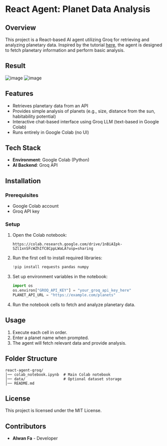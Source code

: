 # React Agent: Planet Data Analysis

## Overview
This project is a React-based AI agent utilizing Groq for retrieving and analyzing planetary data. Inspired by the tutorial [here](https://www.youtube.com/watch?v=hKVhRA9kfeM&t=1506s), the agent is designed to fetch planetary information and perform basic analysis.

## Result
![image](https://github.com/user-attachments/assets/7b3ba635-bb24-4529-aae5-fec2215f0e74)
![image](https://github.com/user-attachments/assets/c4c5196f-dea5-4507-be4c-42d98f9f916d)

## Features
- Retrieves planetary data from an API
- Provides simple analysis of planets (e.g., size, distance from the sun, habitability potential)
- Interactive chat-based interface using Groq LLM (text-based in Google Colab)
- Runs entirely in Google Colab (no UI)

## Tech Stack
- **Environment**: Google Colab (Python)
- **AI Backend**: Groq API
## Installation
### Prerequisites
- Google Colab account
- Groq API key

### Setup
1. Open the Colab notebook:
   ```
   https://colab.research.google.com/drive/1nBiAIpk-SZl1xnSFcWZhIfC8CppLWaLA?usp=sharing
   ```
2. Run the first cell to install required libraries:
   ```python
   !pip install requests pandas numpy
   ```
3. Set up environment variables in the notebook:
   ```python
   import os
   os.environ["GROQ_API_KEY"] = "your_groq_api_key_here"
   PLANET_API_URL = "https://example.com/planets"
   ```
4. Run the notebook cells to fetch and analyze planetary data.

## Usage
1. Execute each cell in order.
2. Enter a planet name when prompted.
3. The agent will fetch relevant data and provide analysis.

## Folder Structure
```
react-agent-groq/
│── colab_notebook.ipynb  # Main Colab notebook
│── data/                 # Optional dataset storage
│── README.md
```

## License
This project is licensed under the MIT License.

## Contributors
- **Alwan Fa** - Developer

